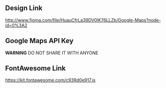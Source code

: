 ## Design Link
http://www.figma.com/file/HuauCfrLa39DV0lK76LLZb/Google-Maps?node-id=0%3A2

## Google Maps API Key

**WARNING**
DO NOT SHARE IT WITH ANYONE

## FontAwesome Link

https://kit.fontawesome.com/c939d0e917.js

